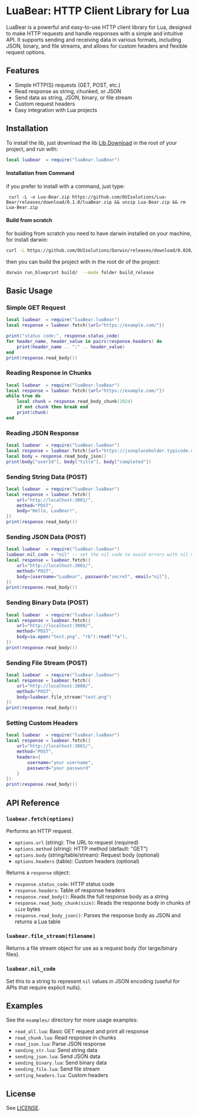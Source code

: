# LuaBear: HTTP Client Library for Lua

LuaBear is a powerful and easy-to-use HTTP client library for Lua, designed to make HTTP requests and handle responses with a simple and intuitive API. It supports sending and receiving data in various formats, including JSON, binary, and file streams, and allows for custom headers and flexible request options.

## Features
- Simple HTTP(S) requests (GET, POST, etc.)
- Read response as string, chunked, or JSON
- Send data as string, JSON, binary, or file stream
- Custom request headers
- Easy integration with Lua projects

## Installation
To install the lib, just download the lib [Lib Download](https://github.com/OUIsolutions/Lua-Bear/releases/download/0.1.0/luaBear.zip)
in the root of your project, and run with:

```lua
local luabear  = require("luaBear.luaBear")

```



#### Installation from Command
if you prefer to install with a command, just type:
```shell
 curl -L -o Lua-Bear.zip https://github.com/OUIsolutions/Lua-Bear/releases/download/0.1.0/luaBear.zip && unzip Lua-Bear.zip && rm Lua-Bear.zip
```


#### Build from scratch

for buiding from scratch you need to have darwin installed on your machine, for install darwin:
```bash
curl -L https://github.com/OUIsolutions/Darwin/releases/download/0.020/darwin.out -o darwin.out && chmod +x darwin.out &&  sudo  mv darwin.out /usr/bin/darwin
```
then you can build the project with in the root dir of the project:
```bash
darwin run_blueprint build/  --mode folder build_release
```


## Basic Usage

### Simple GET Request
```lua
local luabear  = require("luaBear.luaBear")
local response = luabear.fetch({url="https://example.com/"})

print("status code:", response.status_code)
for header_name, header_value in pairs(response.headers) do
    print(header_name .. ":" .. header_value)
end
print(response.read_body())
```

### Reading Response in Chunks
```lua
local luabear  = require("luaBear.luaBear")
local response = luabear.fetch({url="https://example.com/"})
while true do
    local chunk = response.read_body_chunk(1024)
    if not chunk then break end
    print(chunk)
end
```

### Reading JSON Response
```lua
local luabear  = require("luaBear.luaBear")
local response = luabear.fetch({url="https://jsonplaceholder.typicode.com/todos/1"})
local body = response.read_body_json()
print(body["userId"], body["title"], body["completed"])
```

### Sending String Data (POST)
```lua
local luabear  = require("luaBear.luaBear")
local response = luabear.fetch({
    url="http://localhost:3001/",
    method="POST",
    body="Hello, LuaBear!",
})
print(response.read_body())
```

### Sending JSON Data (POST)
```lua
local luabear  = require("luaBear.luaBear")
luabear.nil_code = "nil" -- set the nil code to avoid errors with nil values
local response = luabear.fetch({
    url="http://localhost:3001/",
    method="POST",
    body={username="LuaBear", password="secret", email="nil"},
})
print(response.read_body())
```

### Sending Binary Data (POST)
```lua
local luabear  = require("luaBear.luaBear")
local response = luabear.fetch({
    url="http://localhost:3000/",
    method="POST",
    body=io.open("test.png", "rb"):read("*a"),
})
print(response.read_body())
```

### Sending File Stream (POST)
```lua
local luabear  = require("luaBear.luaBear")
local response = luabear.fetch({
    url="http://localhost:3000/",
    method="POST",
    body=luabear.file_stream("test.png")
})
print(response.read_body())
```

### Setting Custom Headers
```lua
local luabear  = require("luaBear.luaBear")
local response = luabear.fetch({
    url="http://localhost:3001/",
    method="POST",
    headers={
        username="your username",
        password="your password"
    }
})
print(response.read_body())
```

## API Reference

### `luabear.fetch(options)`
Performs an HTTP request.
- `options.url` (string): The URL to request (required)
- `options.method` (string): HTTP method (default: "GET")
- `options.body` (string/table/stream): Request body (optional)
- `options.headers` (table): Custom headers (optional)

Returns a `response` object:
- `response.status_code`: HTTP status code
- `response.headers`: Table of response headers
- `response.read_body()`: Reads the full response body as a string
- `response.read_body_chunk(size)`: Reads the response body in chunks of `size` bytes
- `response.read_body_json()`: Parses the response body as JSON and returns a Lua table

### `luabear.file_stream(filename)`
Returns a file stream object for use as a request body (for large/binary files).

### `luabear.nil_code`
Set this to a string to represent `nil` values in JSON encoding (useful for APIs that require explicit nulls).

## Examples
See the `examples/` directory for more usage examples:
- `read_all.lua`: Basic GET request and print all response
- `read_chunk.lua`: Read response in chunks
- `read_json.lua`: Parse JSON response
- `sending_str.lua`: Send string data
- `sending_json.lua`: Send JSON data
- `sending_binary.lua`: Send binary data
- `sending_file.lua`: Send file stream
- `setting_headers.lua`: Custom headers

## License
See [LICENSE](/LICENSE).
